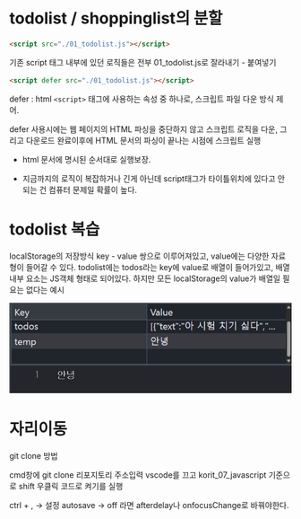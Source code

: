 # todolist / shoppinglist의 분할
```html
<script src="./01_todolist.js"></script>
```
기존 script 태그 내부에 있던 로직들은 전부 01_todolist.js로 잘라내기 - 붙여넣기

```html
<script defer src="./01_todolist.js"></script>
```
defer : html `<script>` 태그에 사용하는  속성 중 하나로, 스크립트 파일 다운 방식 제어.

defer 사용시에는 웹 페이지의 HTML 파싱을 중단하지 않고 스크립트 로직을 다운, 그리고 다운로드 완료이후에 HTML 문서의 파싱이 끝나는 시점에 스크립트 실행

- html 문서에 명시된 순서대로 실행보장.

- 지금까지의 로직이 복잡하거나 긴게 아닌데 script태그가 타이틀위치에 있다고 안되는 건 컴퓨터 문제일 확률이 높다.

# todolist 복습
localStorage의 저장방식
key - value 쌍으로 이루어져있고, value에는 다양한 자료형이 들어갈 수 있다.
todolist에는 todos라는 key에 value로 배열이 들어가있고, 배열 내부 요소는 JS객체 형태로 되어있다.
하지만 모든 localStorage의 value가 배열일 필요는 없다는 예시

![localStorage value string 예시](./localStorage예시.png)

# 자리이동
git clone 방법

cmd창에 git clone 리포지토리 주소입력
vscode를 끄고 korit_07_javascript 기준으로 shift 우클릭 코드로 켜기를 실행

ctrl + , -> 설정
autosave -> off 라면 afterdelay나 onfocusChange로 바꿔야한다.